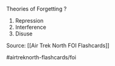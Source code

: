 Theories of Forgetting
?
1. Repression
2. Interference
3. Disuse
<!--SR:!2022-10-03,2,210-->

Source: [[Air Trek North FOI Flashcards]]

#airtreknorth-flashcards/foi 